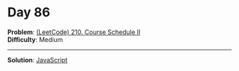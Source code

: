 # Day 86

**Problem**: [(LeetCode) 210. Course Schedule II](https://leetcode.com/problems/course-schedule-ii/)  
**Difficulty**: Medium

---

**Solution**: [JavaScript](../solutions/course-schedule-ii.js)

